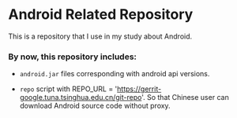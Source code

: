 # Android Related Repository

This is a repository that I use in my study about Android.

### By now, this repository includes: #

* `android.jar` files corresponding with android api versions.

* `repo` script with REPO_URL = 'https://gerrit-google.tuna.tsinghua.edu.cn/git-repo'. So that Chinese user can download Android source code without proxy.
